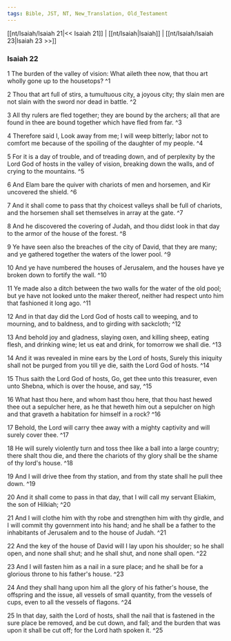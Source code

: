 ```yaml
---
tags: Bible, JST, NT, New_Translation, Old_Testament
---
```


[[nt/Isaiah/Isaiah 21|<< Isaiah 21]] | [[nt/Isaiah|Isaiah]] | [[nt/Isaiah/Isaiah 23|Isaiah 23 >>]]

### Isaiah 22

1 The burden of the valley of vision: What aileth thee now, that thou art wholly gone up to the housetops?  ^1

2 Thou that art full of stirs, a tumultuous city, a joyous city; thy slain men are not slain with the sword nor dead in battle.  ^2

3 All thy rulers are fled together; they are bound by the archers; all that are found in thee are bound together which have fled from far.  ^3

4 Therefore said I, Look away from me; I will weep bitterly; labor not to comfort me because of the spoiling of the daughter of my people.  ^4

5 For it is a day of trouble, and of treading down, and of perplexity by the Lord God of hosts in the valley of vision, breaking down the walls, and of crying to the mountains.  ^5

6 And Elam bare the quiver with chariots of men and horsemen, and Kir uncovered the shield.  ^6

7 And it shall come to pass that thy choicest valleys shall be full of chariots, and the horsemen shall set themselves in array at the gate.  ^7

8 And he discovered the covering of Judah, and thou didst look in that day to the armor of the house of the forest.  ^8

9 Ye have seen also the breaches of the city of David, that they are many; and ye gathered together the waters of the lower pool.  ^9

10 And ye have numbered the houses of Jerusalem, and the houses have ye broken down to fortify the wall.  ^10

11 Ye made also a ditch between the two walls for the water of the old pool; but ye have not looked unto the maker thereof, neither had respect unto him that fashioned it long ago.  ^11

12 And in that day did the Lord God of hosts call to weeping, and to mourning, and to baldness, and to girding with sackcloth;  ^12

13 And behold joy and gladness, slaying oxen, and killing sheep, eating flesh, and drinking wine; let us eat and drink, for tomorrow we shall die.  ^13

14 And it was revealed in mine ears by the Lord of hosts, Surely this iniquity shall not be purged from you till ye die, saith the Lord God of hosts.  ^14

15 Thus saith the Lord God of hosts, Go, get thee unto this treasurer, even unto Shebna, which is over the house, and say,  ^15

16 What hast thou here, and whom hast thou here, that thou hast hewed thee out a sepulcher here, as he that heweth him out a sepulcher on high and that graveth a habitation for himself in a rock?  ^16

17 Behold, the Lord will carry thee away with a mighty captivity and will surely cover thee.  ^17

18 He will surely violently turn and toss thee like a ball into a large country; there shalt thou die, and there the chariots of thy glory shall be the shame of thy lord\'s house.  ^18

19 And I will drive thee from thy station, and from thy state shall he pull thee down.  ^19

20 And it shall come to pass in that day, that I will call my servant Eliakim, the son of Hilkiah;  ^20

21 And I will clothe him with thy robe and strengthen him with thy girdle, and I will commit thy government into his hand; and he shall be a father to the inhabitants of Jerusalem and to the house of Judah.  ^21

22 And the key of the house of David will I lay upon his shoulder; so he shall open, and none shall shut; and he shall shut, and none shall open.  ^22

23 And I will fasten him as a nail in a sure place; and he shall be for a glorious throne to his father\'s house.  ^23

24 And they shall hang upon him all the glory of his father\'s house, the offspring and the issue, all vessels of small quantity, from the vessels of cups, even to all the vessels of flagons.  ^24

25 In that day, saith the Lord of hosts, shall the nail that is fastened in the sure place be removed, and be cut down, and fall; and the burden that was upon it shall be cut off; for the Lord hath spoken it.  ^25

 
